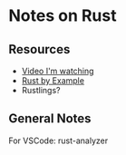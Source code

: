 # Notes on Rust

## Resources

* [Video I'm watching](https://www.youtube.com/watch?v=WnWGO-tLtLA)
* [Rust by Example](https://doc.rust-lang.org/rust-by-example/)
* Rustlings?

## General Notes

For VSCode: rust-analyzer
